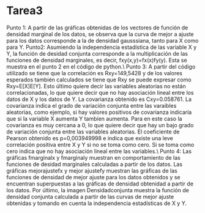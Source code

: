 # Tarea3
Punto 1:
A partir de las gráficas obtenidas de los vectores de función de densidad marginal de los datos, se observa que la curva de mejor a ajuste para los datos corresponde a la de densidad gausssiana, tanto para X como para Y.
Punto2:
Asumiendo la independencia estadística de las variable X y Y, la función de desidad conjunta corresponde a la multiplicación de las funciones de densidad marginales, es decir, fxy(x,y)=fx(x)fy(y). Esta se muestra en el punto 2 en el código de python.\\
Punto 3:
A partir del código utilizado se tiene que la correlación es Rxy=149,5428 y de los valores esperados también calculados se tiene que Rxy se puede expresar como Rxy=E[X]E[Y]. Esto último quiere decir las variables aleatorias no están correlacionadas, lo que quiere decir que no hay asociación lineal entre los datos de X y los datos de Y.
La covarianza obtenido es Cxy=0.058761. La covarianza indica el grado de variación conjunta entre las varaibles aleatorias, como ejemplo, si hay valores positivos de covarianza indicaría que si la variable X aumenta Y tambíen aumenta. Para en este caso la covarianza es muy cercana a 0, lo que quiere decir que hay un bajo grado de variación conjunta entre las variables aleatorias.
El coeficiente de Pearson obtenido es p=0,003949998 e indica que existe una leve correlación positiva entre X y Y si no se toma como cero. Si se toma como cero indica que no hay asociación lineal entre las variables.\\
Punto 4:
Las gráficas fmarginalx y fmarginaly muestran en comportamiento de las funciones de desidad marginales calculadas a partir de los datos. Las gráficas mejorajustefx y mejor ajustefy muestran las gráficas de las funciones de densidad de mejor ajuste para los datos obtenidos y se encuentran superpuestas a las gráficas de densidad obtenidad a partir de los datos. Por último, la imagen Densidadconjunta muestra la función de densidad conjunta calculada a partir de las curvas de mejor ajuste obtenidas y tomando en cuenta la independencia estadísticas de X y Y.
